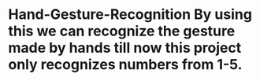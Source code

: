# Hand-Gesture-Recognition By using this we can recognize the gesture made by hands till now this project only recognizes numbers from 1-5.
